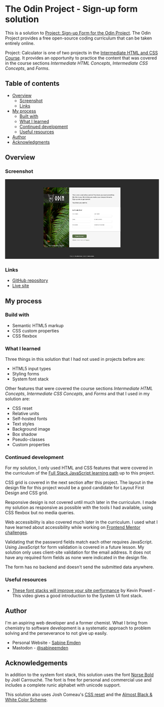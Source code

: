 # The Odin Project - Sign-up form solution

This is a solution to [Project: Sign-up Form for the Odin Project](https://www.theodinproject.com/lessons/node-path-intermediate-html-and-css-sign-up-form). The Odin Project provides a free open-source coding curriculum that can be taken entirely online.

Project: Calculator is one of two projects in the [Intermediate HTML and CSS Course](https://www.theodinproject.com/paths/full-stack-javascript/courses/intermediate-html-and-css). It provides an opportunity to practice the content that was covered in the course sections _Intermediate HTML Concepts_, _Intermediate CSS Concepts_, and _Forms_.

## Table of contents

- [Overview](#overview)
  - [Screenshot](#screenshot)
  - [Links](#links)
- [My process](#my-process)
  - [Built with](#built-with)
  - [What I learned](#what-i-learned)
  - [Continued development](#continued-development)
  - [Useful resources](#useful-resources)
- [Author](#author)
- [Acknowledgments](#acknowledgments)

## Overview

### Screenshot

![screenshot for Project: Sign-up Form](./screenshot.png)

### Links

- [GitHub repository](https://github.com/SabineEmden/odin-sign-up-form)
- [Live site](https://sabineemden.github.io/odin-sign-up-form/)

## My process

### Build with

- Semantic HTML5 markup
- CSS custom properties
- CSS flexbox

### What I learned

Three things in this solution that I had not used in projects before are:

- HTML5 input types
- Styling forms
- System font stack

Other features that were covered the course sections _Intermediate HTML Concepts_, _Intermediate CSS Concepts_, and _Forms_ and that I used in my solution are:

- CSS reset
- Relative units
- Self-hosted fonts
- Text styles
- Background image
- Box shadow
- Pseudo-classes
- Custom properties

### Continued development

For my solution, I only used HTML and CSS features that were covered in the curriculum of the [Full Stack JavaScript learning path](https://www.theodinproject.com/paths/full-stack-javascript) up to this project.

CSS grid is covered in the next section after this project. The layout in the design file for this project would be a good candidate for Layout First Design and CSS grid.

Responsive design is not covered until much later in the curriculum. I made my solution as responsive as possible with the tools I had available, using CSS flexbox but no media queries.

Web accessibility is also covered much later in the curriculum. I used what I have learned about accessibility while working on [Frontend Mentor challenges](https://www.frontendmentor.io/).

Validating that the password fields match each other requires JavaScript. Using JavaScript for form validation is covered in a future lesson. My solution only uses client-site validation for the email address. It does not have any required form fields as none were indicated in the design file.

The form has no backend and doesn't send the submitted data anywhere.

### Useful resources

- [These font stacks will improve your site performance](https://www.youtube.com/watch?v=VOd6jfAImV4) by Kevin Powell - This video gives a good introduction to the System UI font stack.

## Author

I'm an aspiring web developer and a former chemist. What I bring from chemistry to software development is a systematic approach to problem solving and the perseverance to not give up easily.

- Personal Website - [Sabine Emden](https://www.sabineemden.com/)
- Mastodon - [@sabineemden](https://social.tchncs.de/@sabineemden)

## Acknowledgements

In addition to the system font stack, this solution uses the font [Norse Bold](https://www.joelcarrouche.com/fonts/norse) by Joël Carrouché. The font is free for personal and commercial use and includes a complete runic alphabet with unicode support.

This solution also uses Josh Comeau's [CSS reset](https://www.joshwcomeau.com/css/custom-css-reset/) and the [Almost Black & White Color Scheme](https://www.schemecolor.com/almost-black-white.php).
